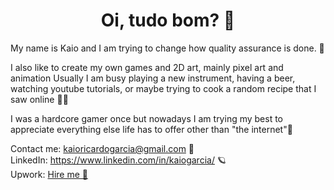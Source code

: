 <h1 align="center">Oi, tudo bom? 💙</h1>

<p>
My name is Kaio and I am trying to change how quality assurance is done. 🦄  

I also like to create my own games and 2D art, mainly pixel art and animation
Usually I am busy playing a new instrument, having a beer, watching youtube tutorials, or maybe trying to cook a random recipe that I saw online 🍺🍖

I was a hardcore gamer once but nowadays I am trying my best to appreciate everything else life has to offer other than "the internet"🌈   

Contact me: kaioricardogarcia@gmail.com 🙂  
LinkedIn: https://www.linkedin.com/in/kaiogarcia/ 🪐  
Upwork: <a href="https://www.upwork.com/freelancers/~012883d8474aaab92f">Hire me 🤖</a>  
</p>

